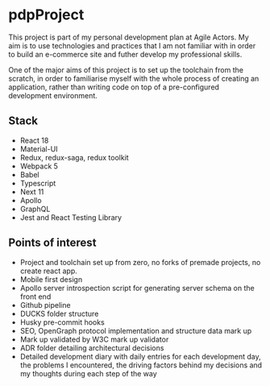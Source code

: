 # pdpProject

This project is part of my personal development plan at Agile Actors. My aim is to use technologies and practices that I am not familiar with in order to build an e-commerce site and futher develop my professional skills.

One of the major aims of this project is to set up the toolchain from the scratch, in order to familiarise myself with the whole process of creating an application, rather than writing code on top of a pre-configured development environment.

## Stack

-   React 18
-   Material-UI
-   Redux, redux-saga, redux toolkit
-   Webpack 5
-   Babel
-   Typescript
-   Next 11
-   Apollo
-   GraphQL
-   Jest and React Testing Library

## Points of interest

-   Project and toolchain set up from zero, no forks of premade projects, no create react app.
-   Mobile first design
-   Apollo server introspection script for generating server schema on the front end
-   Github pipeline
-   DUCKS folder structure
-   Husky pre-commit hooks
-   SEO, OpenGraph protocol implementation and structure data mark up
-   Mark up validated by W3C mark up validator
-   ADR folder detailing architectural decisions
-   Detailed development diary with daily entries for each development day, the problems I encountered, the driving factors behind my decisions and my thoughts during each step of the way
